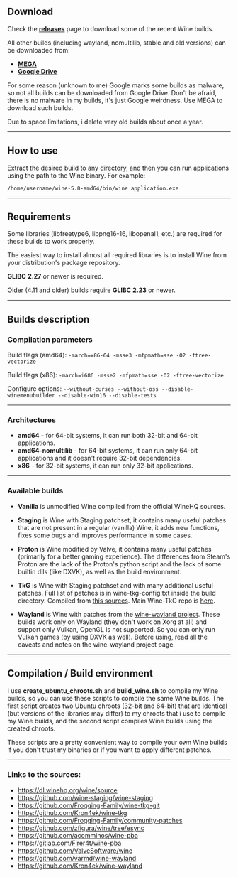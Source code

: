 ## Download

Check the [**releases**](https://github.com/Kron4ek/Wine-Builds/releases) page to download some of the recent Wine builds.

All other builds (including wayland, nomultilib, stable and old versions) can be downloaded from: 
* **[MEGA](https://mega.nz/folder/ZZUV1K7J#kIenmTQoi0if-SAcMSuAHA)**
* **[Google Drive](https://drive.google.com/drive/folders/1HkgqEEdAkCSYUCRFN64GGFTLF7H_Q5Xr)** 

For some reason (unknown to me) Google marks some builds as malware, so not all builds can be downloaded from Google Drive. Don't be afraid, there is no malware in my builds, it's just Google weirdness. Use MEGA to download such builds.

Due to space limitations, i delete very old builds about once a year.

---

## How to use

Extract the desired build to any directory, and then you can run applications using the path to the Wine binary. For example:

    /home/username/wine-5.0-amd64/bin/wine application.exe
    
---
    
## Requirements

Some libraries (libfreetype6, libpng16-16, libopenal1, etc.) are required for these builds to work properly.

The easiest way to install almost all required libraries is to install Wine from your distribution's package repository.

**GLIBC** **2.27** or newer is required.

Older (4.11 and older) builds require **GLIBC 2.23** or newer.

---

## Builds description

### Compilation parameters

Build flags (amd64): `-march=x86-64 -msse3 -mfpmath=sse -O2 -ftree-vectorize`

Build flags (x86): `-march=i686 -msse2 -mfpmath=sse -O2 -ftree-vectorize`

Configure options: `--without-curses --without-oss --disable-winemenubuilder --disable-win16 --disable-tests`

---

### Architectures

* **amd64** - for 64-bit systems, it can run both 32-bit and 64-bit applications.
* **amd64-nomultilib** - for 64-bit systems, it can run only 64-bit
applications and it doesn't require 32-bit dependencies.
* **x86** - for 32-bit systems, it can run only 32-bit applications.

---

### Available builds

* **Vanilla** is unmodified Wine compiled from the official WineHQ sources.

* **Staging** is Wine with Staging patchset, it contains many useful patches that are not present in a regular (vanilla) Wine, it adds new functions, fixes some bugs and improves performance in some cases.

* **Proton** is Wine modified by Valve, it contains many useful patches (primarily for a better gaming experience). The differences from Steam's Proton are the lack of the Proton's python script and the lack of some builtin dlls (like DXVK), as well as the build environment.

* **TkG** is Wine with Staging patchset and with many additional useful patches. Full list of patches is in wine-tkg-config.txt inside the build directory. Compiled from [this sources](https://github.com/Kron4ek/wine-tkg). Main Wine-TkG repo is [here](https://github.com/Frogging-Family/wine-tkg-git).

* **Wayland** is Wine with patches from the [wine-wayland project](https://github.com/varmd/wine-wayland). These builds work only on Wayland (they don't work on Xorg at all) and support only Vulkan, OpenGL is not supported. So you can only run Vulkan games (by using DXVK as well). Before using, read all the caveats and notes on the wine-wayland project page.

---

## Compilation / Build environment

I use **create_ubuntu_chroots.sh** and **build_wine.sh** to compile my Wine builds, so you can use these scripts to compile the same Wine builds. The first script creates two Ubuntu chroots (32-bit and 64-bit) that are identical (but versions of the libraries may differ) to my chroots that i use to compile my Wine builds, and the second script compiles Wine builds using the created chroots.

These scripts are a pretty convenient way to compile your own Wine builds if you don't trust my binaries or if you want to apply different patches.

---

### Links to the sources:

* https://dl.winehq.org/wine/source
* https://github.com/wine-staging/wine-staging
* https://github.com/Frogging-Family/wine-tkg-git
* https://github.com/Kron4ek/wine-tkg
* https://github.com/Frogging-Family/community-patches
* https://github.com/zfigura/wine/tree/esync
* https://github.com/acomminos/wine-pba
* https://gitlab.com/Firer4t/wine-pba
* https://github.com/ValveSoftware/wine
* https://github.com/varmd/wine-wayland
* https://github.com/Kron4ek/wine-wayland
